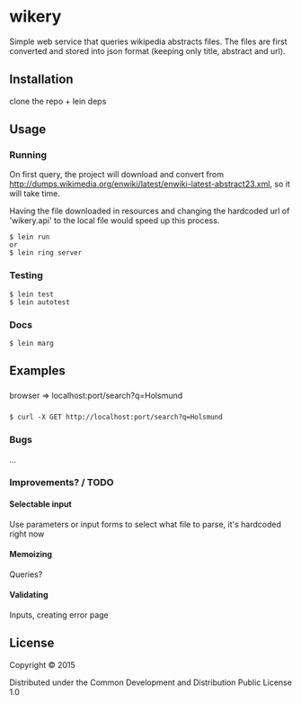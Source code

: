 # wikery

Simple web service that queries wikipedia abstracts files. The files are first converted and stored into json format (keeping only title, abstract and url).

## Installation

clone the repo + lein deps

## Usage

### Running
On first query, the project will download and convert from http://dumps.wikimedia.org/enwiki/latest/enwiki-latest-abstract23.xml, so it will take time.

Having the file downloaded in resources and changing the hardcoded url of 'wikery.api' to the local file would speed up this process.

    $ lein run
    or
    $ lein ring server

### Testing
    $ lein test
    $ lein autotest
    
### Docs
    $ lein marg

## Examples

### 
browser => localhost:port/search?q=Holsmund

### 
    $ curl -X GET http://localhost:port/search?q=Holsmund

### Bugs

...

### Improvements? / TODO
#### Selectable input
Use parameters or input forms to select what file to parse, it's hardcoded right now
#### Memoizing
Queries?
#### Validating
Inputs, creating error page

## License

Copyright © 2015

Distributed under the Common Development and Distribution Public License 1.0
